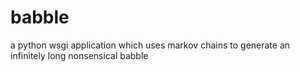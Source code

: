 # babble
a python wsgi application which uses markov chains to generate an infinitely long nonsensical babble
